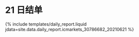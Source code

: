 # 21 日结单

{% include  templates/daily_report.liquid jdata=site.data.daily_report.icmarkets_30786682_20210621 %}